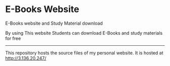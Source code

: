 # E-Books Website
 E-Books website and Study Material download

By using This website Students can download E-Books and study materials for free



***********************************************************************
This repository hosts the source files of my personal website. It is hosted at
http://3.136.20.247/
